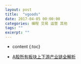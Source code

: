 ```yaml
---
layout: post
title:  "vgoods"
date: 2017-04-05 00:00:00
categories: 编程 交易 运营 其他
tags: ""
excerpt: ""
---
```


* content
{:toc}


* [A股所有板块上下游产业链全解析](http://www.woojean.com/2019/07/31/A%E8%82%A1%E6%89%80%E6%9C%89%E6%9D%BF%E5%9D%97%E4%B8%8A%E4%B8%8B%E6%B8%B8%E4%BA%A7%E4%B8%9A%E9%93%BE%E5%85%A8%E8%A7%A3%E6%9E%90/)










































